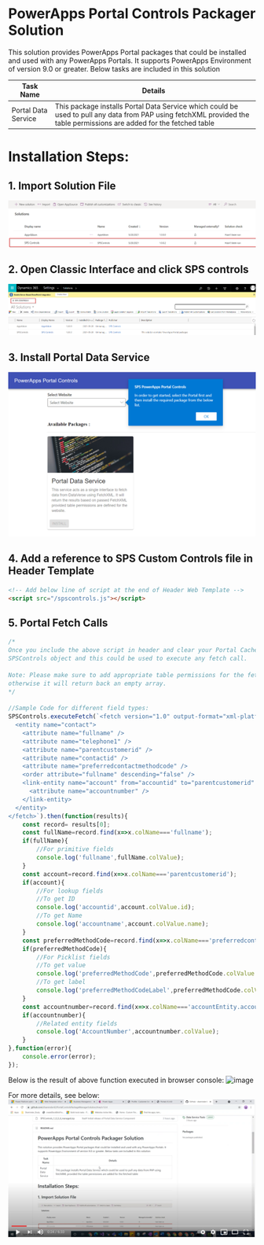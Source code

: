 # PowerApps Portal Controls Packager Solution
This solution provides PowerApps Portal packages that could be installed and used with any PowerApps Portals. It supports PowerApps Environment of version 9.0 or greater.
Below tasks are included in this solution 

Task Name | Details
--------- | -----------
Portal Data Service | This package installs Portal Data Service which could be used to pull any data from PAP using fetchXML provided the table permissions are added for the fetched table

# Installation Steps:

## 1. Import Solution File
 ![Install Logo](images/ImportSolution.png)
## 2. Open Classic Interface and click SPS controls 
![Extract Logo](images/NavigateSPS.png)
## 3. Install Portal Data Service
![Extract Logo](images/InstallDataPackage.png)
## 4. Add a reference to SPS Custom Controls file in Header Template
```html
<!-- Add below line of script at the end of Header Web Template -->
<script src="/spscontrols.js"></script>
```
## 5. Portal Fetch Calls
```javascript
/*
Once you include the above script in header and clear your Portal Cache, all the portal pages will have access to
SPSControls object and this could be used to execute any fetch call.

Note: Please make sure to add appropriate table permissions for the fetched entity to your Portal Web Roles,
otherwise it will return back an empty array. 
*/

//Sample Code for different field types:
SPSControls.executeFetch(`<fetch version="1.0" output-format="xml-platform" mapping="logical" distinct="false">
  <entity name="contact">
    <attribute name="fullname" />
    <attribute name="telephone1" />
    <attribute name="parentcustomerid" />
    <attribute name="contactid" />
    <attribute name="preferredcontactmethodcode" />
    <order attribute="fullname" descending="false" />
    <link-entity name="account" from="accountid" to="parentcustomerid" visible="false" link-type="outer" alias="accountEntity">
      <attribute name="accountnumber" />
    </link-entity>
  </entity>
</fetch>`).then(function(results){
    const record= results[0];
    const fullName=record.find(x=>x.colName==='fullname');
    if(fullName){
        //For primitive fields
        console.log('fullname',fullName.colValue);
    }
    const account=record.find(x=>x.colName==='parentcustomerid');
    if(account){
        //For lookup fields
        //To get ID
        console.log('accountid',account.colValue.id);
        //To get Name
        console.log('accountname',account.colValue.name);
    }
    const preferredMethodCode=record.find(x=>x.colName==='preferredcontactmethodcode');
    if(preferredMethodCode){
        //For Picklist fields
        //To get value
        console.log('preferredMethodCode',preferredMethodCode.colValue.value);
        //To get label
        console.log('preferredMethodCodeLabel',preferredMethodCode.colValue.name);
    }
    const accountnumber=record.find(x=>x.colName==='accountEntity.accountnumber'); //For related entity fields, search via <alias.logicalname>
    if(accountnumber){
        //Related entity fields
        console.log('AccountNumber',accountnumber.colValue);
    }
},function(error){
    console.error(error);
});
```

Below is the result of above function executed in browser console:
![image](https://user-images.githubusercontent.com/55796351/119197970-9aae4c80-ba56-11eb-9b07-dd65b92af538.png)

For more details, see below:
[![IMAGE ALT TEXT HERE](images/YoutubeLink.png)](https://www.youtube.com/watch?v=BO-0KpfruEU)


